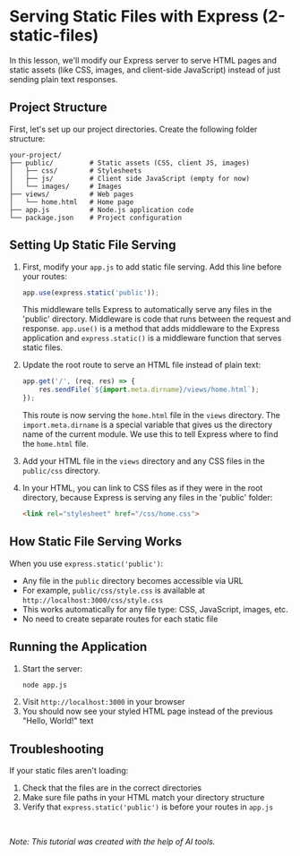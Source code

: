 # Serving Static Files with Express (2-static-files)

In this lesson, we'll modify our Express server to serve HTML pages and static assets (like CSS, images, and client-side JavaScript) instead of just sending plain text responses.

## Project Structure

First, let's set up our project directories. Create the following folder structure:
```
your-project/
├── public/         # Static assets (CSS, client JS, images)
│   ├── css/        # Stylesheets
│   ├── js/         # Client side JavaScript (empty for now)
│   └── images/     # Images
├── views/          # Web pages
│   └── home.html   # Home page
├── app.js          # Node.js application code
└── package.json    # Project configuration
```

## Setting Up Static File Serving

1. First, modify your `app.js` to add static file serving. Add this line before your routes:
   ```javascript
   app.use(express.static('public'));
   ```
   This middleware tells Express to automatically serve any files in the 'public' directory. Middleware is code that runs between the request and response. `app.use()` is a method that adds middleware to the Express application and `express.static()` is a middleware function that serves static files.

2. Update the root route to serve an HTML file instead of plain text:
   ```javascript
   app.get('/', (req, res) => {
       res.sendFile(`${import.meta.dirname}/views/home.html`);
   });

   ```
   This route is now serving the `home.html` file in the `views` directory. The `import.meta.dirname` is a special variable that gives us the directory name of the current module. We use this to tell Express where to find the `home.html` file.

3. Add your HTML file in the `views` directory and any CSS files in the `public/css` directory.

4. In your HTML, you can link to CSS files as if they were in the root directory, because Express is serving any files in the 'public' folder:
   ```html
   <link rel="stylesheet" href="/css/home.css">
   ```

## How Static File Serving Works

When you use `express.static('public')`:
- Any file in the `public` directory becomes accessible via URL
- For example, `public/css/style.css` is available at `http://localhost:3000/css/style.css`
- This works automatically for any file type: CSS, JavaScript, images, etc.
- No need to create separate routes for each static file

## Running the Application

1. Start the server:
   ```bash
   node app.js
   ```
2. Visit `http://localhost:3000` in your browser
3. You should now see your styled HTML page instead of the previous "Hello, World!" text

## Troubleshooting

If your static files aren't loading:
1. Check that the files are in the correct directories
2. Make sure file paths in your HTML match your directory structure
3. Verify that `express.static('public')` is before your routes in `app.js`

<br/>

*Note: This tutorial was created with the help of AI tools.*